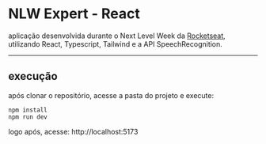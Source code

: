 # NLW Expert - React

aplicação desenvolvida durante o Next Level Week da [Rocketseat](https://github.com/rocketseat-education), utilizando React, Typescript, Tailwind e a API SpeechRecognition.

- - -

## execução

após clonar o repositório, acesse a pasta do projeto e execute:
```
npm install
npm run dev
```
logo após, acesse: http://localhost:5173
